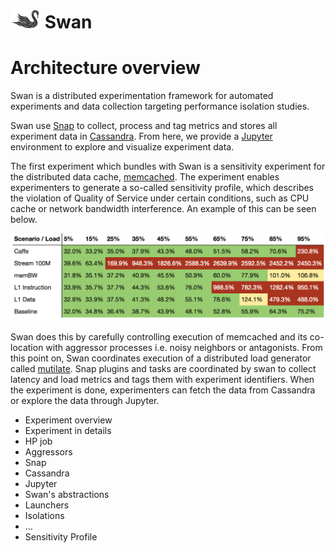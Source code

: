# ![Swan diagram](swan-logo-48.png) Swan 

# Architecture overview
Swan is a distributed experimentation framework for automated experiments and data collection targeting performance isolation studies.

Swan use [Snap](https://github.com/intelsdi-x/snap) to collect, process and tag metrics and stores all experiment data in [Cassandra](http://cassandra.apache.org/).
From here, we provide a [Jupyter](http://jupyter.org/) environment to explore and visualize experiment data.

The first experiment which bundles with Swan is a sensitivity experiment for the distributed
data cache, [memcached](https://memcached.org/). The experiment enables experimenters to generate
a so-called sensitivity profile, which describes the violation of Quality of Service under certain
conditions, such as CPU cache or network bandwidth interference. An example of this can be seen below.

![Sensitivity profile](sensitivity-profile.png)

Swan does this by carefully controlling execution of memcached and its co-location with aggressor
processes i.e. noisy neighbors or antagonists. From this point on, Swan coordinates execution of
a distributed load generator called [mutilate](https://github.com/leverich/mutilate).
Snap plugins and tasks are coordinated by swan to collect latency and load metrics and tags them
with experiment identifiers. When the experiment is done, experimenters can fetch the data from
Cassandra or explore the data through Jupyter.


* Experiment overview
* Experiment in details
 * HP job
 * Aggressors
 * Snap
 * Cassandra
 * Jupyter
* Swan's abstractions
 * Launchers
 * Isolations
 * ...
* Sensitivity Profile

 
 
